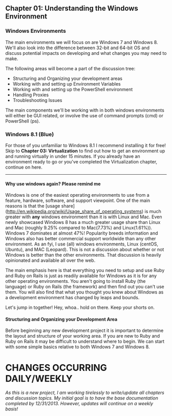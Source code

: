 ## Chapter 01:  Understanding the Windows Environment

### Windows Environments

The main environments we will focus on are Windows 7 and Windows 8.  We'll also look into the difference 
between 32-bit and 64-bit OS and discuss potential impacts on developing and what changes you may need to make.

The following areas will become a part of the discussion tree:

* Structuring and Organizing your development areas
* Working with and setting up Environment Variables
* Working with and setting up the PowerShell environment  
* Handling Proxies
* Troubleshooting Issues

The main components we'll be working with in both windows environments will either be GUI related, or involve 
the use of command prompts (cmd) or PowerShell (ps).  

### Windows 8.1 (Blue)

For those of you unfamiliar to Windows 8.1 I recommend installing it for free!  Skip 
to **Chapter 03:  Virtualization** to find out how to get an environment up and running virtually in under 
15 minutes. If you already have an environment ready to go or you've completed the Virtualization chapter, 
continue on here. 


***

#### Why use windows again?  Please remind me

Windows is one of the easiest operating environments to use from a feature, hardware, software, and support 
viewpoint.  One of the main reasons is that the [usage share] (http://en.wikipedia.org/wiki/Usage_share_of_operating_systems) 
is much greater with **any** windows environment than it is with Linux and Mac.  Even newly showcased 
Windows 8 has a much greater usage share than Linux and Mac (roughly 9.25% compared to Mac(7.73%) and Linux(1.61%)).  Windows 7 dominates at almost 47%!  Popularity breeds information and Windows also has better commercial support worldwide than any other environment.  As an fyi, I use (all) windows environments, Linux (centOS, Ubuntu), and MAC (Leopard).  This is not a discussion about whether or not Windows is better than the other environments.  That discussion is heavily opinionated and available all over the web.  

The main emphasis here is that everything you need to setup and use Ruby and Ruby on Rails is just as 
readily available for Windows as it is for any other operating environments.  You aren't going to install 
Ruby (the language) or Ruby on Rails (the framework) and then find out you can't use them.  You will also 
find that what you thought you knew about Windows as a development environment has changed by leaps and bounds.

Let's jump in together!  Hey, whoa.. hold on there.  Keep your shorts on.

#### Structuring and Organizing your Development Area

Before beginning any new development project it is important to determine the layout and structure of your 
working area.  If you are new to Ruby and Ruby on Rails it may be difficult to understand where to begin.  We 
can start with some simple basics relative to both Windows 7 and Windows 8.

# CHANGES OCCURRING DAILY/WEEKLY
*As this is a new project, I am working tirelessly to write/update all chapters and discussion topics.  My initial 
goal is to have the base documentation completed by 12/31/2013.  However, updates will continue on a weekly basis!*

